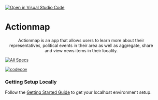 [![Open in Visual Studio Code](https://classroom.github.com/assets/open-in-vscode-c66648af7eb3fe8bc4f294546bfd86ef473780cde1dea487d3c4ff354943c9ae.svg)](https://classroom.github.com/online_ide?assignment_repo_id=9224494&assignment_repo_type=AssignmentRepo)
# Actionmap

<div style="text-align: center;">

Actionmap is an app that allows users to learn more about their representatives,
political events in their area as well as aggregate, share and view news items in their locality.

</div>

<!-- TODO: Update these for your repo! -->


[![All Specs](https://github.com/cs169/fa22-actionmap-fa22-06/actions/workflows/specs.yml/badge.svg)](https://github.com/cs169/fa22-actionmap-fa22-06/actions/workflows/specs.yml)

[![codecov](https://codecov.io/gh/cs169/fa22-actionmap-fa22-06/branch/main/graph/badge.svg?token=0wcLxkW3jG)](https://codecov.io/gh/cs169/fa22-actionmap-fa22-06)
### Getting Setup Locally

Follow the [Getting Started Guide](./docs/01-getting-started.md) to get your localhost environment setup.
